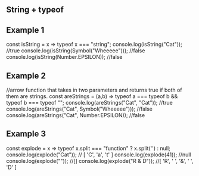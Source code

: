 ## String + typeof 
## Example 1 
const isString = x => typeof x === "string";
console.log(isString("Cat"));
//true
console.log(isString(Symbol("Wheeeee")));
//false
console.log(isString(Number.EPSILON));
//false

## Example 2
//arrow function that takes in two parameters and returns true if both of them are strings.
const areStrings = (a,b) => typeof a === typeof b && typeof b === typeof "";
console.log(areStrings("Cat", "Cat"));
//true
console.log(areStrings("Cat", Symbol("Wheeeee")));
//false
console.log(areStrings("Cat", Number.EPSILON));
//false

## Example 3 
const explode = x => typeof x.split === "function" ? x.split('') : null;
console.log(explode("Cat"));
// [ 'C', 'a', 't' ]
console.log(explode(41));
//null
console.log(explode(""));
//[]
console.log(explode("R & D"));
//[ 'R', ' ', '&', ' ', 'D' ] 
